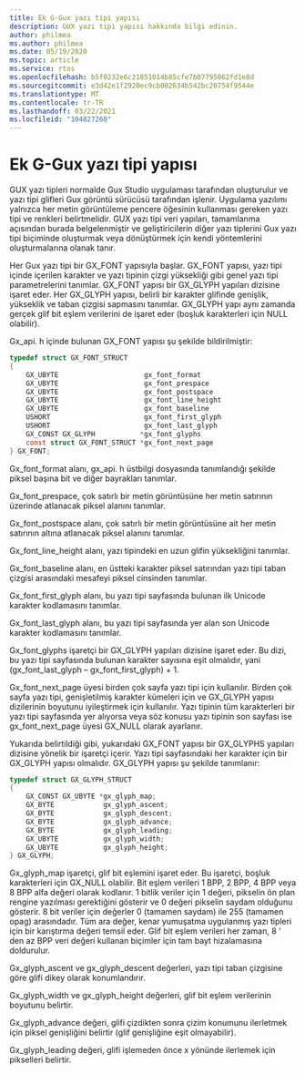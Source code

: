 ```yaml
---
title: Ek G-Gux yazı tipi yapısı
description: GUX yazı tipi yapısı hakkında bilgi edinin.
author: philmea
ms.author: philmea
ms.date: 05/19/2020
ms.topic: article
ms.service: rtos
ms.openlocfilehash: b5f0232e6c21851014b85cfe7b07795062fd1e8d
ms.sourcegitcommit: e3d42e1f2920ec9cb002634b542bc20754f9544e
ms.translationtype: MT
ms.contentlocale: tr-TR
ms.lasthandoff: 03/22/2021
ms.locfileid: "104827268"
---
```

# <a name="appendix-g---guix-font-structure"></a>Ek G-Gux yazı tipi yapısı

GUX yazı tipleri normalde Gux Studio uygulaması tarafından oluşturulur ve yazı tipi glifleri Gux görüntü sürücüsü tarafından işlenir. Uygulama yazılımı yalnızca her metin görüntüleme pencere öğesinin kullanması gereken yazı tipi ve renkleri belirtmelidir. GUX yazı tipi veri yapıları, tamamlanma açısından burada belgelenmiştir ve geliştiricilerin diğer yazı tiplerini Gux yazı tipi biçiminde oluşturmak veya dönüştürmek için kendi yöntemlerini oluşturmalarına olanak tanır.

Her Gux yazı tipi bir GX_FONT yapısıyla başlar. GX_FONT yapısı, yazı tipi içinde içerilen karakter ve yazı tipinin çizgi yüksekliği gibi genel yazı tipi parametrelerini tanımlar. GX_FONT yapısı bir GX_GLYPH yapıları dizisine işaret eder. Her GX_GLYPH yapısı, belirli bir karakter glifinde genişlik, yükseklik ve taban çizgisi sapmasını tanımlar. GX_GLYPH yapı aynı zamanda gerçek glif bit eşlem verilerini de işaret eder (boşluk karakterleri için NULL olabilir).

Gx_api. h içinde bulunan GX_FONT yapısı şu şekilde bildirilmiştir:

```c
typedef struct GX_FONT_STRUCT
{
    GX_UBYTE                     gx_font_format
    GX_UBYTE                     gx_font_prespace
    GX_UBYTE                     gx_font_postspace
    GX_UBYTE                     gx_font_line_height 
    GX_UBYTE                     gx_font_baseline
    USHORT                       gx_font_first_glyph
    USHORT                       gx_font_last_glyph 
    GX_CONST GX_GLYPH           *gx_font_glyphs
    const struct GX_FONT_STRUCT *gx_font_next_page
} GX_FONT;
```

Gx_font_format alanı, gx_api. h üstbilgi dosyasında tanımlandığı şekilde piksel başına bit ve diğer bayrakları tanımlar.

Gx_font_prespace, çok satırlı bir metin görüntüsüne her metin satırının üzerinde atlanacak piksel alanını tanımlar.

Gx_font_postspace alanı, çok satırlı bir metin görüntüsüne ait her metin satırının altına atlanacak piksel alanını tanımlar.

Gx_font_line_height alanı, yazı tipindeki en uzun glifin yüksekliğini tanımlar.

Gx_font_baseline alanı, en üstteki karakter piksel satırından yazı tipi taban çizgisi arasındaki mesafeyi piksel cinsinden tanımlar.

Gx_font_first_glyph alanı, bu yazı tipi sayfasında bulunan ilk Unicode karakter kodlamasını tanımlar.

Gx_font_last_glyph alanı, bu yazı tipi sayfasında yer alan son Unicode karakter kodlamasını tanımlar.

Gx_font_glyphs işaretçi bir GX_GLYPH yapıları dizisine işaret eder. Bu dizi, bu yazı tipi sayfasında bulunan karakter sayısına eşit olmalıdır, yani (gx_font_last_glyph – gx_font_first_glyph) + 1.

Gx_font_next_page üyesi birden çok sayfa yazı tipi için kullanılır. Birden çok sayfa yazı tipi, genişletilmiş karakter kümeleri için ve GX_GLYPH yapısı dizilerinin boyutunu iyileştirmek için kullanılır. Yazı tipinin tüm karakterleri bir yazı tipi sayfasında yer alıyorsa veya söz konusu yazı tipinin son sayfası ise gx_font_next_page üyesi GX_NULL olarak ayarlanır.

Yukarıda belirtildiği gibi, yukarıdaki GX_FONT yapısı bir GX_GLYPHS yapıları dizisine yönelik bir işaretçi içerir. Yazı tipi sayfasındaki her karakter için bir GX_GLYPH yapısı olmalıdır. GX_GLYPH yapısı şu şekilde tanımlanır:

```c
typedef struct GX_GLYPH_STRUCT
{
    GX_CONST GX_UBYTE *gx_glyph_map;
    GX_BYTE            gx_glyph_ascent;
    GX_BYTE            gx_glyph_descent;
    GX_BYTE            gx_glyph_advance;
    GX_BYTE            gx_glyph_leading;
    GX_UBYTE           gx_glyph_width;
    GX_UBYTE           gx_glyph_height;
} GX_GLYPH;
```

Gx_glyph_map işaretçi, glif bit eşlemini işaret eder. Bu işaretçi, boşluk karakterleri için GX_NULL olabilir. Bit eşlem verileri 1 BPP, 2 BPP, 4 BPP veya 8 BPP alfa değeri olarak kodlanır. 1 bitlik veriler için 1 değeri, pikselin ön plan rengine yazılması gerektiğini gösterir ve 0 değeri pikselin saydam olduğunu gösterir. 8 bit veriler için değerler 0 (tamamen saydam) ile 255 (tamamen opag) arasındadır. Tüm ara değer, kenar yumuşatma uygulanmış yazı tipleri için bir karıştırma değeri temsil eder. Glif bit eşlem verileri her zaman, 8 ' den az BPP veri değeri kullanan biçimler için tam bayt hizalamasına doldurulur.

Gx_glyph_ascent ve gx_glyph_descent değerleri, yazı tipi taban çizgisine göre glifi dikey olarak konumlandırır.

Gx_glyph_width ve gx_glyph_height değerleri, glif bit eşlem verilerinin boyutunu belirtir.

Gx_glyph_advance değeri, glifi çizdikten sonra çizim konumunu ilerletmek için piksel genişliğini belirtir (glif genişliğine eşit olmayabilir).

Gx_glyph_leading değeri, glifi işlemeden önce x yönünde ilerlemek için pikselleri belirtir.